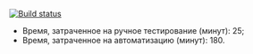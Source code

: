 [![Build status](https://ci.appveyor.com/api/projects/status/0egajuq8l7y8xw42?svg=true)](https://ci.appveyor.com/project/av-perova/at-9)

* Время, затраченное на ручное тестирование (минут): 25;
* Время, затраченное на автоматизацию (минут): 180.